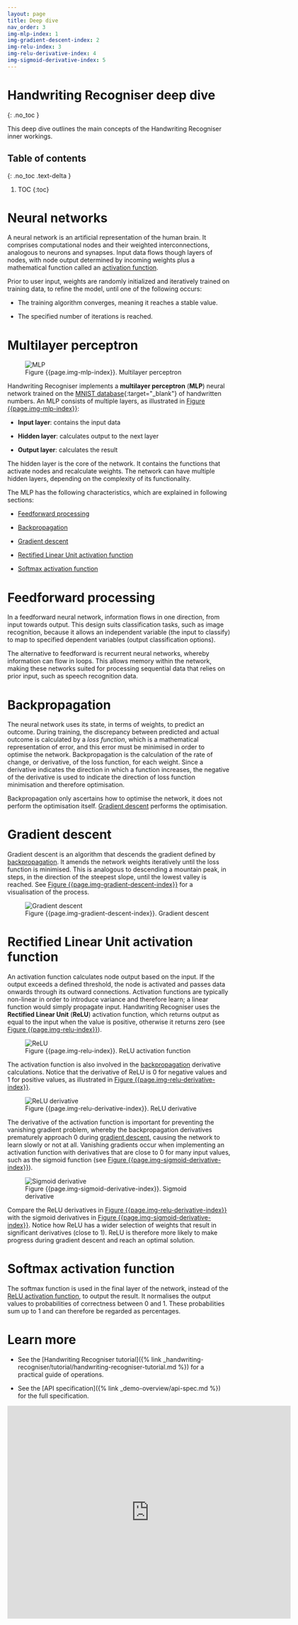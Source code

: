 ```yaml
---
layout: page
title: Deep dive
nav_order: 3
img-mlp-index: 1
img-gradient-descent-index: 2
img-relu-index: 3
img-relu-derivative-index: 4
img-sigmoid-derivative-index: 5
---
```


# Handwriting Recogniser deep dive
{: .no_toc }

This deep dive outlines the main concepts of the Handwriting Recogniser inner workings.

## Table of contents
{: .no_toc .text-delta }

1. TOC
{:toc}

# Neural networks

A neural network is an artificial representation of the human brain. It
comprises computational nodes and their weighted interconnections,
analogous to neurons and synapses. Input data flows though layers of
nodes, with node output determined by incoming weights plus a
mathematical function called an [activation function](#rectified-linear-unit-activation-function).

Prior to user input, weights are randomly initialized and iteratively
trained on training data, to refine the model, until one of the
following occurs:

* The training algorithm converges, meaning it reaches a stable value.

* The specified number of iterations is reached.

# Multilayer perceptron

<figure>
<img src="/assets/images/mlp-purple.png" alt="MLP" id="mlp-img" />
<figcaption>Figure {{page.img-mlp-index}}. Multilayer perceptron</figcaption>
</figure>

Handwriting Recogniser implements a **multilayer perceptron** (**MLP**)
neural network trained on the [MNIST database](https://en.wikipedia.org/wiki/MNIST_database){:target="_blank"}
of handwritten numbers. An MLP consists of multiple layers, as illustrated in [Figure {{page.img-mlp-index}}](#mlp-img):

* **Input layer**: contains the input data

* **Hidden layer**: calculates output to the next layer

* **Output layer**: calculates the result

The hidden layer is the core of the network. It contains the functions
that activate nodes and recalculate weights. The network can have
multiple hidden layers, depending on the complexity of its
functionality.

The MLP has the following characteristics, which are explained in
following sections:

* [Feedforward processing](#feedforward-processing)

* [Backpropagation](#backpropagation)

* [Gradient descent](#gradient-descent)

* [Rectified Linear Unit activation function](#rectified-linear-unit-activation-function)

* [Softmax activation function](#softmax-activation-function)

# Feedforward processing

In a feedforward neural network, information flows in one direction,
from input towards output. This design suits classification tasks, such
as image recognition, because it allows an independent variable (the
input to classify) to map to specified dependent variables (output
classification options).

The alternative to feedforward is recurrent neural networks, whereby
information can flow in loops. This allows memory within the network,
making these networks suited for processing sequential data that relies
on prior input, such as speech recognition data.

# Backpropagation

The neural network uses its state, in terms of weights, to predict an
outcome. During training, the discrepancy between predicted and actual
outcome is calculated by a *loss function*, which is a mathematical
representation of error, and this error must be minimised in order to
optimise the network. Backpropagation is the calculation of the rate of
change, or derivative, of the loss function, for each weight. Since a
derivative indicates the direction in which a function increases, the
negative of the derivative is used to indicate the direction of loss
function minimisation and therefore optimisation.

Backpropagation only ascertains how to optimise the network, it does not
perform the optimisation itself. [Gradient descent](#gradient-descent)
performs the optimisation.

# Gradient descent

Gradient descent is an algorithm that descends the gradient defined by
[backpropagation](#backpropagation). It amends the network weights
iteratively until the loss function is minimised. This is analogous to
descending a mountain peak, in steps, in the direction of the steepest
slope, until the lowest valley is reached. See [Figure {{page.img-gradient-descent-index}}](#gradient-descent-img) for a 
visualisation of the process.

<figure>
<img src="/assets/images/gradient-descent.png" alt="Gradient descent" id="gradient-descent-img" />
<figcaption>Figure {{page.img-gradient-descent-index}}. Gradient descent</figcaption>
</figure>

# Rectified Linear Unit activation function

An activation function calculates node output based on the input. If the
output exceeds a defined threshold, the node is activated and passes
data onwards through its outward connections. Activation functions are
typically non-linear in order to introduce variance and therefore learn;
a linear function would simply propagate input. Handwriting Recogniser
uses the **Rectified Linear Unit** (**ReLU**) activation function, which
returns output as equal to the input when the value is positive,
otherwise it returns zero (see [Figure {{page.img-relu-index}}](#relu-img)).

<figure>
<img src="/assets/images/relu.png" alt="ReLU" id="relu-img" />
<figcaption>Figure {{page.img-relu-index}}. ReLU activation function</figcaption>
</figure>

The activation function is also involved in the
[backpropagation](#backpropagation) derivative calculations. Notice
that the derivative of ReLU is 0 for negative values and 1 for positive
values, as illustrated in [Figure {{page.img-relu-derivative-index}}](#relu-derivative-img).

<figure>
<img src="/assets/images/relu-derivative.png" alt="ReLU derivative" id="relu-derivative-img" />
<figcaption>Figure {{page.img-relu-derivative-index}}. ReLU derivative</figcaption>
</figure>

The derivative of the activation function is important for preventing
the vanishing gradient problem, whereby the backpropagation derivatives
prematurely approach 0 during [gradient descent](#gradient-descent),
causing the network to learn slowly or not at all. Vanishing gradients
occur when implementing an activation function with derivatives that are
close to 0 for many input values, such as the sigmoid function (see
[Figure {{page.img-sigmoid-derivative-index}}](#sigmoid-derivative-img)).

<figure>
<img src="/assets/images/sigmoid-derivative.png" alt="Sigmoid derivative" id="sigmoid-derivative-img" />
<figcaption>Figure {{page.img-sigmoid-derivative-index}}. Sigmoid derivative</figcaption>
</figure>

Compare the ReLU derivatives in [Figure {{page.img-relu-derivative-index}}](#relu-derivative-img) with the
sigmoid derivatives in [Figure {{page.img-sigmoid-derivative-index}}](#sigmoid-derivative-img). Notice how
ReLU has a wider selection of weights that result in significant
derivatives (close to 1). ReLU is therefore more likely to make progress
during gradient descent and reach an optimal solution.

# Softmax activation function

The softmax function is used in the final layer of the network, instead
of the [ReLU activation function](#rectified-linear-unit-activation-function), to output the
result. It normalises the output values to probabilities of correctness
between 0 and 1. These probabilities sum up to 1 and can therefore be
regarded as percentages.

# Learn more

* See the [Handwriting Recogniser tutorial]({% link _handwriting-recogniser/tutorial/handwriting-recogniser-tutorial.md %})
for a practical guide of operations.

* See the [API specification]({% link _demo-overview/api-spec.md %}) for the full specification.

<iframe src="https://docs.google.com/forms/d/e/1FAIpQLSdXgImAkIUtD54bOWWd1f-tNb7DBWlWFCBqU7U1cj_fLZU1qQ/viewform?embedded=true" width="640" height="480" frameborder="0" marginheight="0" marginwidth="0">Loading…</iframe>
